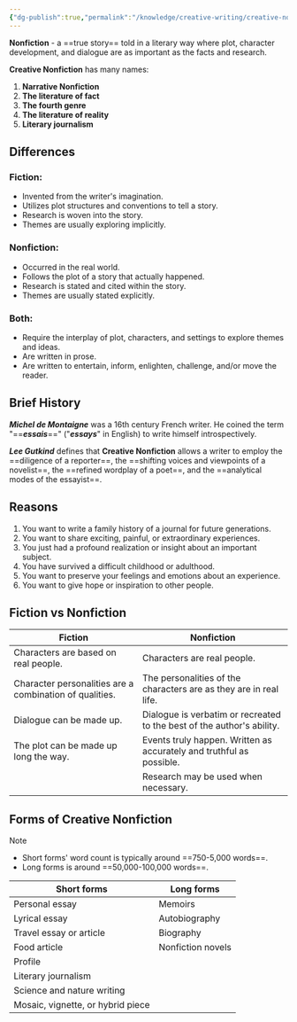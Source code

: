 ```yaml
---
{"dg-publish":true,"permalink":"/knowledge/creative-writing/creative-nonfiction/"}
---
```


**Nonfiction** - a ==true story== told in a literary way where plot, character development, and dialogue are as important as the facts and research. 

**Creative Nonfiction** has many names:
1. **Narrative Nonfiction**
2. **The literature of fact**
3. **The fourth genre**
4. **The literature of reality**
5. **Literary journalism**

## Differences
### Fiction:
* Invented from the writer's imagination.
* Utilizes plot structures and conventions to tell a story.
* Research is woven into the story.
* Themes are usually exploring implicitly.
### Nonfiction:
* Occurred in the real world.
* Follows the plot of a story that actually happened.
* Research is stated and cited within the story.
* Themes are usually stated explicitly.
### Both:
* Require the interplay of plot, characters, and settings to explore themes and ideas.
* Are written in prose.
* Are written to entertain, inform, enlighten, challenge, and/or move the reader.

## Brief History
***Michel de Montaigne*** was a 16th century French writer. He coined the term "==***essais***==" ("***essays***" in English) to write himself introspectively.

***Lee Gutkind*** defines that **Creative Nonfiction** allows a writer to employ the ==diligence of a reporter==, the ==shifting voices and viewpoints of a novelist==, the ==refined wordplay of a poet==, and the ==analytical modes of the essayist==.

## Reasons
1. You want to write a family history of a journal for future generations.
2. You want to share exciting, painful, or extraordinary experiences.
3. You just had a profound realization or insight about an important subject.
4. You have survived a difficult childhood or adulthood.
5. You want to preserve your feelings and emotions about an experience.
6. You want to give hope or inspiration to other people.

## Fiction vs Nonfiction
| **Fiction**                                             | **Nonfiction**                                                         |
| ------------------------------------------------------- | ---------------------------------------------------------------------- |
| Characters are based on real people.                    | Characters are real people.                                            |
| Character personalities are a combination of qualities. | The personalities of the characters are as they are in real life.      |
| Dialogue can be made up.                                | Dialogue is verbatim or recreated to the best of the author's ability. |
| The plot can be made up long the way.                   | Events truly happen. Written as accurately and truthful as possible.   |
|                                                         | Research may be used when necessary.                                   |
## Forms of Creative Nonfiction

> [!note]
> * Short forms' word count is typically around ==750-5,000 words==.
> * Long forms is around ==50,000-100,000 words==.

| Short forms                       | Long forms        |
| --------------------------------- | ----------------- |
| Personal essay                    | Memoirs           |
| Lyrical essay                     | Autobiography     |
| Travel essay or article           | Biography         |
| Food article                      | Nonfiction novels |
| Profile                           |                   |
| Literary journalism               |                   |
| Science and nature writing        |                   |
| Mosaic, vignette, or hybrid piece |                   |



